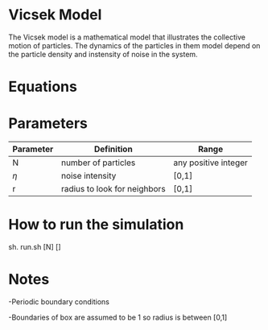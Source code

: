 # Vicsek Model


The Vicsek model is a mathematical model that illustrates the collective motion of particles. The dynamics of the particles in them model depend on the particle density and instensity of noise in the system. 


# Equations



# Parameters


| Parameter | Definition | Range |
|-----------|------------|-------|
| N  | number of particles | any positive integer |
| $\eta$ | noise intensity | [0,1] |
| r | radius to look for neighbors | [0,1] |



# How to run the simulation

sh. run.sh [N] []


# Notes

-Periodic boundary conditions 

-Boundaries of box are assumed to be 1 so radius is between [0,1]





